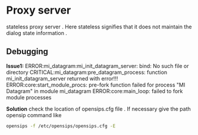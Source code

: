 # Proxy server 

stateless proxy server . Here stateless signifies that it does not maintain the dialog state information .

## Debugging 

**Issue1:** ERROR:mi_datagram:mi_init_datagram_server: bind: No such file or directory
CRITICAL:mi_datagram:pre_datagram_process: function mi_init_datagram_server returned with error!!!
ERROR:core:start_module_procs: pre-fork function failed for process "MI Datagram" in module mi_datagram
ERROR:core:main_loop: failed to fork module processes

**Solution** check the location of opensips.cfg file . If necessary give the path opensip command like 
```sh
opensips -f /etc/opensips/opensips.cfg -E
```